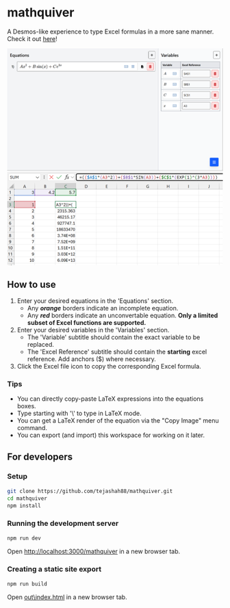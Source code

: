 # mathquiver
A Desmos-like experience to type Excel formulas in a more sane manner. Check it out [here](https://tejashah88.github.io/mathquiver/)!

<img src="docs/desktop-view.png" width="1024">
<img src="docs/excel-result-view.png" width="1024">

## How to use
1. Enter your desired equations in the 'Equations' section.
   - Any ***orange*** borders indicate an incomplete equation.
   - Any ***red*** borders indicate an unconvertable equation. **Only a limited subset of Excel functions are supported.**
2. Enter your desired variables in the 'Variables' section.
   - The 'Variable' subtitle should contain the exact variable to be replaced.
   - The 'Excel Reference' subtitle should contain the **starting** excel reference. Add anchors ($) where necessary.
3. Click the Excel file icon to copy the corresponding Excel formula.

### Tips
- You can directly copy-paste LaTeX expressions into the equations boxes.
- Type starting with '\\' to type in LaTeX mode.
- You can get a LaTeX render of the equation via the "Copy Image" menu command.
- You can export (and import) this workspace for working on it later.

## For developers

### Setup
```bash
git clone https://github.com/tejashah88/mathquiver.git
cd mathquiver
npm install
```

### Running the development server
```bash
npm run dev
```

Open [http://localhost:3000/mathquiver](http://localhost:3000/mathquiver) in a new browser tab.

### Creating a static site export
```bash
npm run build
```

Open [out\index.html](out\index.html) in a new browser tab.
